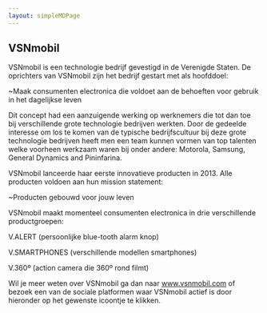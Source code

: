 ```yaml
---
layout: simpleMDPage
---
```

## VSNmobil

VSNmobil is een technologie bedrijf gevestigd in de Verenigde Staten. De oprichters van VSNmobil zijn het bedrijf gestart met als hoofddoel:

~Maak consumenten electronica die voldoet aan de behoeften voor gebruik in het dagelijkse leven

Dit concept had een aanzuigende werking op werknemers die tot dan toe bij verschillende grote technologie bedrijven werkten. Door de gedeelde interesse om los te komen van de typische bedrijfscultuur bij deze grote technologie bedrijven heeft men een team kunnen vormen van top talenten welke voorheen werkzaam waren bij onder andere: Motorola, Samsung, General Dynamics and Pininfarina.

VSNmobil lanceerde haar eerste innovatieve producten in 2013. Alle producten voldoen aan hun mission statement:

~Producten gebouwd voor jouw leven



VSNmobil maakt momenteel consumenten electronica in  drie verschillende productgroepen:

V.ALERT (persoonlijke blue-tooth alarm knop)

V.SMARTPHONES (verschillende modellen smartphones)

V.360º (action camera die 360º rond filmt)

Wil je meer weten over VSNmobil ga dan naar www.vsnmobil.com of bezoek een van de sociale platformen waar VSNmobil actief is door hieronder op het gewenste icoontje te klikken.
